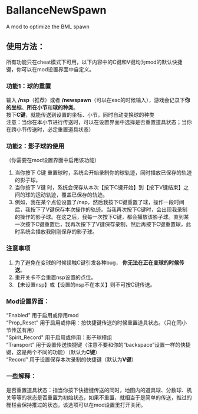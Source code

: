 # BallanceNewSpawn
A mod to optimize the BML spawn

## 使用方法：
所有功能只在cheat模式下可用，以下内容中的C键和V键均为mod的默认快捷键，你可以在mod设置界面中自定义。  

### 功能1：球的重置
输入 **/nsp**（推荐）或者 **/newspawn**（可以在esc的时候输入），游戏会记录下**你的坐标**、**所在小节**和**球的种类**。  
按下**C键**，就能传送到设置的坐标、小节，同时自动变换球的种类  
注意：当你在本小节进行传送时，可以在设置界面中选择是否重置道具状态；当你在跨小节传送时，必定重置道具状态）  

### 功能2：影子球的使用
（你需要在mod设置界面中启用该功能）  
1. 当你按下 C键 重置球时，系统会开始录制你的球轨迹，同时播放已保存的轨迹的影子球。  
2. 当你按下 V键 时，系统会保存从本次【按下C键开始】到【按下V键结束】之间的球的运动轨迹，覆盖已保存的轨迹。
3. 例如，我在某个点位设置了/nsp，然后我按下C键重置了球，操作一段时间后，我按下了V键保存本次操作的轨迹。当我再次按下C键时，会出现我录制的操作的影子球。在这之后，我每一次按下C键，都会播放该影子球。直到某一次按下C键重置后，我再次按下了V键保存录制，然后再按下C键重置球，此时系统会播放我刚刚保存的影子球。
### 注意事项

1. 为了避免在变球的时候误触C键引发各种bug， **你无法在正在变球的时候传送**。  
2. 重开关卡不会重置nsp设置的点位。  
3. 【未设置nsp】或【设置的nsp不在本关】则不可按C键传送。  

### Mod设置界面：  
“Enabled” 用于启用或停用mod  
“Prop_Reset” 用于启用或停用：按快捷键传送的时候重置道具状态。（只在同小节传送有用）  
"Spirit_Record" 用于启用或停用：影子球模组  
“Transport” 用于设置传送快捷键（注意不要和你的“backspace”设置一样的快捷键，这是两个不同的功能）（默认为**C键**）  
“Record” 用于设置保存本次录制的快捷键（默认为**V键**）  

### 一些解释：  
是否重置道具状态：指当你按下快捷键传送的同时，地图内的道具球、分数球、机关等等的状态是否重置为初始状态，如果不重置，就相当于是简单的传送，推过的栅栏会保持推过的状态。该选项可以在mod设置里打开关闭。  

